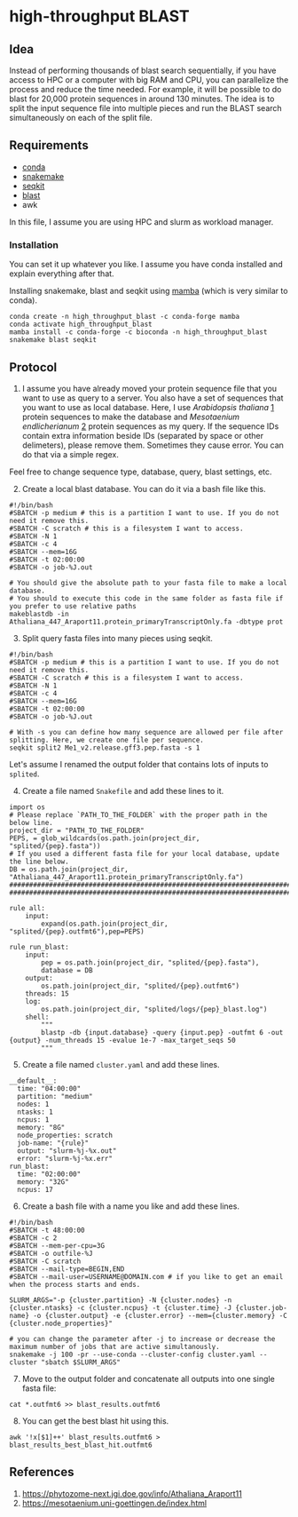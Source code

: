 # high-throughput BLAST

## Idea

Instead of performing thousands of blast search sequentially, if you have access to HPC or a computer with big RAM and CPU, you can parallelize the process and reduce the time needed. For example, it will be possible to do blast for 20,000 protein sequences in around 130 minutes. The idea is to split the input sequence file into multiple pieces and run the BLAST search simultaneously on each of the split file.

## Requirements

- [conda](https://docs.conda.io/en/latest/)
- [snakemake](https://snakemake.readthedocs.io/en/stable/getting_started/installation.html)
- [seqkit](https://bioinf.shenwei.me/seqkit/)
- [blast](https://anaconda.org/bioconda/blast)
- awk

In this file, I assume you are using HPC and slurm as workload manager.

### Installation

You can set it up whatever you like. I assume you have conda installed and explain everything after that.

Installing snakemake, blast and seqkit using [mamba](https://mamba.readthedocs.io/en/latest/user_guide/mamba.html) (which is very similar to conda).
```
conda create -n high_throughput_blast -c conda-forge mamba
conda activate high_throughput_blast
mamba install -c conda-forge -c bioconda -n high_throughput_blast snakemake blast seqkit
```

## Protocol

1. I assume you have already moved your protein sequence file that you want to use as query to a server. You also have a set of sequences that you want to use as local database. Here, I use *Arabidopsis thaliana* [1](https://phytozome-next.jgi.doe.gov/info/Athaliana_Araport11) protein sequences to make the database and *Mesotaenium endlicherianum* [2](https://mesotaenium.uni-goettingen.de/index.html) protein sequences as my query. If the sequence IDs contain extra information beside IDs (separated by space or other delimeters), please remove them. Sometimes they cause error. You can do that via a simple regex.

Feel free to change sequence type, database, query, blast settings, etc.

2. Create a local blast database. You can do it via a bash file like this.
```
#!/bin/bash
#SBATCH -p medium # this is a partition I want to use. If you do not need it remove this.
#SBATCH -C scratch # this is a filesystem I want to access. 
#SBATCH -N 1
#SBATCH -c 4
#SBATCH --mem=16G
#SBATCH -t 02:00:00
#SBATCH -o job-%J.out

# You should give the absolute path to your fasta file to make a local database.
# You should to execute this code in the same folder as fasta file if you prefer to use relative paths
makeblastdb -in Athaliana_447_Araport11.protein_primaryTranscriptOnly.fa -dbtype prot
```

3. Split query fasta files into many pieces using seqkit.

```
#!/bin/bash
#SBATCH -p medium # this is a partition I want to use. If you do not need it remove this.
#SBATCH -C scratch # this is a filesystem I want to access. 
#SBATCH -N 1
#SBATCH -c 4
#SBATCH --mem=16G
#SBATCH -t 02:00:00
#SBATCH -o job-%J.out

# With -s you can define how many sequence are allowed per file after splitting. Here, we create one file per sequence.
seqkit split2 Me1_v2.release.gff3.pep.fasta -s 1
```
Let's assume I renamed the output folder that contains lots of inputs to `splited`.

4. Create a file named `Snakefile` and add these lines to it.

```
import os
# Please replace `PATH_TO_THE_FOLDER` with the proper path in the below line.
project_dir = "PATH_TO_THE_FOLDER"
PEPS, = glob_wildcards(os.path.join(project_dir, "splited/{pep}.fasta"))
# If you used a different fasta file for your local database, update the line below.
DB = os.path.join(project_dir, "Athaliana_447_Araport11.protein_primaryTranscriptOnly.fa")
######################################################################################################
######################################################################################################

rule all:
    input:
        expand(os.path.join(project_dir, "splited/{pep}.outfmt6"),pep=PEPS)

rule run_blast:
    input:
        pep = os.path.join(project_dir, "splited/{pep}.fasta"),
        database = DB
    output:
        os.path.join(project_dir, "splited/{pep}.outfmt6")
    threads: 15
    log:
        os.path.join(project_dir, "splited/logs/{pep}_blast.log")
    shell:
        """
        blastp -db {input.database} -query {input.pep} -outfmt 6 -out {output} -num_threads 15 -evalue 1e-7 -max_target_seqs 50
        """
```

5. Create a file named `cluster.yaml` and add these lines.

```
__default__:
  time: "04:00:00"
  partition: "medium"
  nodes: 1
  ntasks: 1
  ncpus: 1
  memory: "8G"
  node_properties: scratch
  job-name: "{rule}"
  output: "slurm-%j-%x.out"
  error: "slurm-%j-%x.err"
run_blast:
  time: "02:00:00"
  memory: "32G"
  ncpus: 17
```

6. Create a bash file with a name you like and add these lines.

```
#!/bin/bash
#SBATCH -t 48:00:00
#SBATCH -c 2
#SBATCH --mem-per-cpu=3G
#SBATCH -o outfile-%J
#SBATCH -C scratch
#SBATCH --mail-type=BEGIN,END
#SBATCH --mail-user=USERNAME@DOMAIN.com # if you like to get an email when the process starts and ends.

SLURM_ARGS="-p {cluster.partition} -N {cluster.nodes} -n {cluster.ntasks} -c {cluster.ncpus} -t {cluster.time} -J {cluster.job-name} -o {cluster.output} -e {cluster.error} --mem={cluster.memory} -C {cluster.node_properties}"

# you can change the parameter after -j to increase or decrease the maximum number of jobs that are active simultanously.
snakemake -j 100 -pr --use-conda --cluster-config cluster.yaml --cluster "sbatch $SLURM_ARGS"
```

7. Move to the output folder and concatenate all outputs into one single fasta file:

```
cat *.outfmt6 >> blast_results.outfmt6
```

8. You can get the best blast hit using this.
```
awk '!x[$1]++' blast_results.outfmt6 > blast_results_best_blast_hit.outfmt6
```
## References
1. https://phytozome-next.jgi.doe.gov/info/Athaliana_Araport11
2. https://mesotaenium.uni-goettingen.de/index.html
